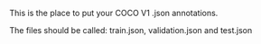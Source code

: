 This is the place to put your COCO V1 .json annotations.

The files should be called: train.json, validation.json and test.json